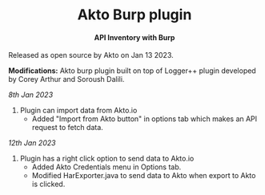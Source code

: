 <h1 align="center">Akto Burp plugin</h1>
<h4 align="center">API Inventory with Burp</h4>

Released as open source by Akto on Jan 13 2023.

<b>Modifications:</b>
Akto burp plugin built on top of Logger++ plugin developed by Corey Arthur and  Soroush Dalili.

*8th Jan 2023*
  1. Plugin can import data from Akto.io 
     - Added "Import from Akto button" in options tab which makes an API request to fetch data.
    
*12th Jan 2023*
  1. Plugin has a right click option to send data to Akto.io
     - Added Akto Credentials menu in Options tab.
     - Modified HarExporter.java to send data to Akto when export to Akto is clicked.
 
